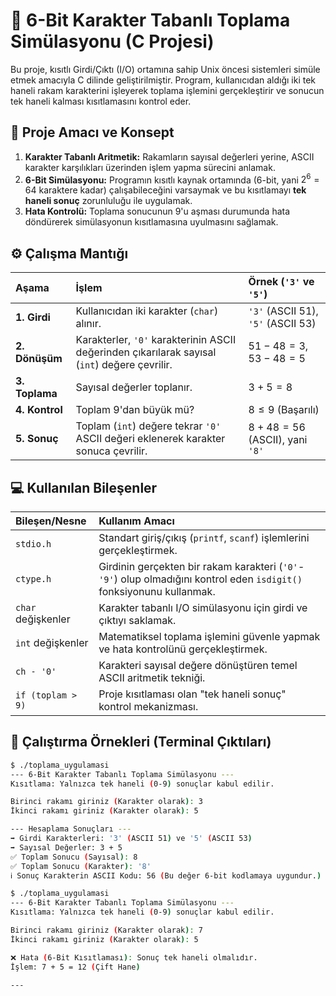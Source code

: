 # 💾 6-Bit Karakter Tabanlı Toplama Simülasyonu (C Projesi)

Bu proje, kısıtlı Girdi/Çıktı (I/O) ortamına sahip Unix öncesi sistemleri simüle etmek amacıyla C dilinde geliştirilmiştir. Program, kullanıcıdan aldığı iki tek haneli rakam karakterini işleyerek toplama işlemini gerçekleştirir ve sonucun tek haneli kalması kısıtlamasını kontrol eder.

## 🎯 Proje Amacı ve Konsept

1.  **Karakter Tabanlı Aritmetik:** Rakamların sayısal değerleri yerine, ASCII karakter karşılıkları üzerinden işlem yapma sürecini anlamak.
2.  **6-Bit Simülasyonu:** Programın kısıtlı kaynak ortamında (6-bit, yani $2^6=64$ karaktere kadar) çalışabileceğini varsaymak ve bu kısıtlamayı **tek haneli sonuç** zorunluluğu ile uygulamak.
3.  **Hata Kontrolü:** Toplama sonucunun $9$'u aşması durumunda hata döndürerek simülasyonun kısıtlamasına uyulmasını sağlamak.

## ⚙️ Çalışma Mantığı

| Aşama | İşlem | Örnek (`'3'` ve `'5'`) |
| :--- | :--- | :--- |
| **1. Girdi** | Kullanıcıdan iki karakter (`char`) alınır. | `'3'` (ASCII 51), `'5'` (ASCII 53) |
| **2. Dönüşüm** | Karakterler, `'0'` karakterinin ASCII değerinden çıkarılarak sayısal (`int`) değere çevrilir. | $51 - 48 = 3$, $53 - 48 = 5$ |
| **3. Toplama** | Sayısal değerler toplanır. | $3 + 5 = 8$ |
| **4. Kontrol** | Toplam $9$'dan büyük mü? | $8 \le 9$ (Başarılı) |
| **5. Sonuç** | Toplam (`int`) değere tekrar `'0'` ASCII değeri eklenerek karakter sonuca çevrilir. | $8 + 48 = 56$ (ASCII), yani `'8'` |

## 💻 Kullanılan Bileşenler

| Bileşen/Nesne | Kullanım Amacı |
| :--- | :--- |
| `stdio.h` | Standart giriş/çıkış (`printf`, `scanf`) işlemlerini gerçekleştirmek. |
| `ctype.h` | Girdinin gerçekten bir rakam karakteri (`'0'`-`'9'`) olup olmadığını kontrol eden `isdigit()` fonksiyonunu kullanmak. |
| `char` değişkenler | Karakter tabanlı I/O simülasyonu için girdi ve çıktıyı saklamak. |
| `int` değişkenler | Matematiksel toplama işlemini güvenle yapmak ve hata kontrolünü gerçekleştirmek. |
| `ch - '0'` | Karakteri sayısal değere dönüştüren temel ASCII aritmetik tekniği. |
| `if (toplam > 9)` | Proje kısıtlaması olan "tek haneli sonuç" kontrol mekanizması. |

## 📝 Çalıştırma Örnekleri (Terminal Çıktıları)

```bash
$ ./toplama_uygulamasi 
--- 6-Bit Karakter Tabanlı Toplama Simülasyonu ---
Kısıtlama: Yalnızca tek haneli (0-9) sonuçlar kabul edilir.

Birinci rakamı giriniz (Karakter olarak): 3
İkinci rakamı giriniz (Karakter olarak): 5

--- Hesaplama Sonuçları ---
➡️ Girdi Karakterleri: '3' (ASCII 51) ve '5' (ASCII 53)
➡️ Sayısal Değerler: 3 + 5
✅ Toplam Sonucu (Sayısal): 8
✅ Toplam Sonucu (Karakter): '8'
ℹ️ Sonuç Karakterin ASCII Kodu: 56 (Bu değer 6-bit kodlamaya uygundur.)

$ ./toplama_uygulamasi
--- 6-Bit Karakter Tabanlı Toplama Simülasyonu ---
Kısıtlama: Yalnızca tek haneli (0-9) sonuçlar kabul edilir.

Birinci rakamı giriniz (Karakter olarak): 7
İkinci rakamı giriniz (Karakter olarak): 5

❌ Hata (6-Bit Kısıtlaması): Sonuç tek haneli olmalıdır.
İşlem: 7 + 5 = 12 (Çift Hane)

---
